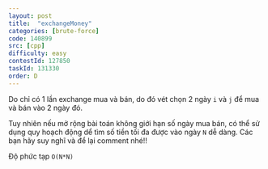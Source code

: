 ```yaml
---
layout: post
title:  "exchangeMoney"
categories: [brute-force]
code: 140899
src: [cpp]
difficulty: easy
contestId: 127850
taskId: 131330
order: D
---
```


Do chỉ có 1 lần exchange mua và bán, do đó vét chọn 2 ngày `i` và `j` để mua và bán vào 2 ngày đó.

Tuy nhiên nếu mở rộng bài toán không giới hạn số ngày mua bán, có thể sử dụng quy hoạch động dể tìm số tiền tối đa được vào ngày `N` dễ dàng. Các bạn hãy suy nghĩ và để lại comment nhé!!

Độ phức tạp `O(N*N)`
